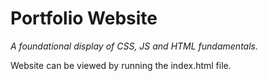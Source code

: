 # Portfolio Website

_A foundational display of CSS, JS and HTML fundamentals._

Website can be viewed by running the index.html file.
